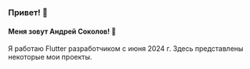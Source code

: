 ### Привет! 👋
#### Меня зовут Андрей Соколов! 🔭
Я работаю Flutter разработчиком с июня 2024 г.
Здесь представлены некоторые мои проекты. 

<!--
**SokolovAndr/SokolovAndr** is a ✨ _special_ ✨ repository because its `README.md` (this file) appears on your GitHub profile.

Here are some ideas to get you started:

- 🔭 I’m currently working on ...
- 🌱 I’m currently learning ...
- 👯 I’m looking to collaborate on ...
- 🤔 I’m looking for help with ...
- 💬 Ask me about ...
- 📫 How to reach me: ...
- 😄 Pronouns: ...
- ⚡ Fun fact: ...
-->
